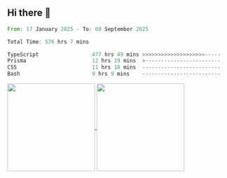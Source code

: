 ## Hi there 👋
<!--START_SECTION:waka-->

```rust
From: 17 January 2025 - To: 08 September 2025

Total Time: 576 hrs 7 mins

TypeScript                 477 hrs 49 mins >>>>>>>>>>>>>>>>>>>>-----   81.78 %
Prisma                     12 hrs 19 mins  >------------------------   02.11 %
CSS                        11 hrs 18 mins  -------------------------   01.93 %
Bash                       9 hrs 9 mins    -------------------------   01.57 %
```

<!--END_SECTION:waka-->

<a href="https://github.com/anuraghazra/github-readme-stats">
  <img height=200 align="center" src="https://github-readme-stats.vercel.app/api/top-langs/?username=paulgeorge35&layout=donut&langs_count=5&theme=transparent" />
</a>
<a href="https://github.com/anuraghazra/convoychat">
  <img height=200 align="center" src="https://github-readme-stats.vercel.app/api?username=paulgeorge35&show_icons=true&show=prs_merged&theme=transparent&rank_icon=github" />
</a>
